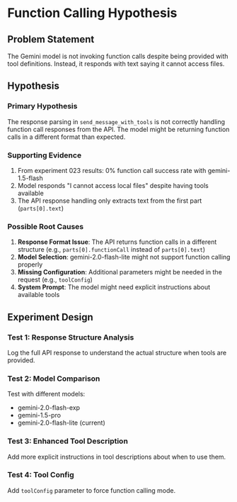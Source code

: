 # Function Calling Hypothesis

## Problem Statement
The Gemini model is not invoking function calls despite being provided with tool definitions. Instead, it responds with text saying it cannot access files.

## Hypothesis

### Primary Hypothesis
The response parsing in `send_message_with_tools` is not correctly handling function call responses from the API. The model might be returning function calls in a different format than expected.

### Supporting Evidence
1. From experiment 023 results: 0% function call success rate with gemini-1.5-flash
2. Model responds "I cannot access local files" despite having tools available
3. The API response handling only extracts text from the first part (`parts[0].text`)

### Possible Root Causes
1. **Response Format Issue**: The API returns function calls in a different structure (e.g., `parts[0].functionCall` instead of `parts[0].text`)
2. **Model Selection**: gemini-2.0-flash-lite might not support function calling properly
3. **Missing Configuration**: Additional parameters might be needed in the request (e.g., `toolConfig`)
4. **System Prompt**: The model might need explicit instructions about available tools

## Experiment Design

### Test 1: Response Structure Analysis
Log the full API response to understand the actual structure when tools are provided.

### Test 2: Model Comparison
Test with different models:
- gemini-2.0-flash-exp
- gemini-1.5-pro
- gemini-2.0-flash-lite (current)

### Test 3: Enhanced Tool Description
Add more explicit instructions in tool descriptions about when to use them.

### Test 4: Tool Config
Add `toolConfig` parameter to force function calling mode.